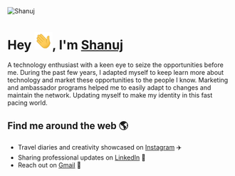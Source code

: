 ![Shanuj](https://user-images.githubusercontent.com/57055998/119600827-7a3f1300-be05-11eb-8451-293ce7fb36ff.png)

# Hey <img src="https://github.com/shahanadvs/shahanadvs/blob/master/wave.gif" width="40px">, I'm [Shanuj](https://github.com/nihal467) 
<p>A technology enthusiast with a keen eye to seize the opportunities before me. During the past few years, I adapted myself to keep learn more about technology and market these opportunities to the people I know. Marketing and ambassador programs helped me to easily adapt to changes and maintain the network. Updating myself to make my identity in this fast pacing world.</p>

## Find me around the web 🌎

- Travel diaries and creativity showcased on <a href="https://www.instagram.com/shanuj_kv">Instagram</a> ✈️
- Sharing professional updates on <a href="https://www.linkedin.com/in/mohammedshanuj/">LinkedIn</a> 💼
- Reach out on  <a href="mailto:sanusanukv8@gmail.com">Gmail</a> 📮
